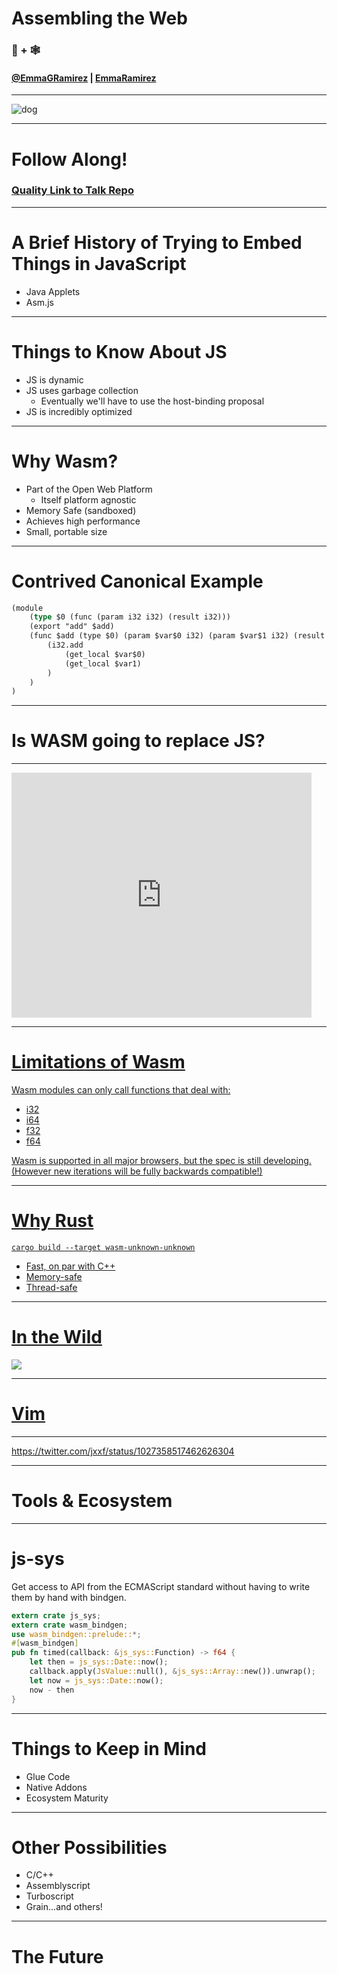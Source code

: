 # Assembling the Web 

### 🦀 + 🕸

#### [@EmmaGRamirez](https://twitter.com/EmmaGRamirez) | [EmmaRamirez](https://github.com/EmmaRamirez)


---

![dog](./doggo.jpg)

---

# Follow Along!

### [Quality Link to Talk Repo](https://github.com/EmmaRamirez/rust-and-webassembly-talk)

---

# A Brief History of Trying to Embed Things in JavaScript

- Java Applets
- Asm.js

---

# Things to Know About JS

- JS is dynamic
- JS uses garbage collection
    - Eventually we'll have to use the host-binding proposal
- JS is incredibly optimized

---

# Why Wasm?

- Part of the Open Web Platform
    - Itself platform agnostic
- Memory Safe (sandboxed)
- Achieves high performance
- Small, portable size

---

# Contrived Canonical Example

```rust
(module
    (type $0 (func (param i32 i32) (result i32)))
    (export "add" $add)
    (func $add (type $0) (param $var$0 i32) (param $var$1 i32) (result i32)
        (i32.add
            (get_local $var$0)
            (get_local $var1)
        )
    )
)
```

---

# Is WASM going to replace JS?

----

<iframe src="https://giphy.com/embed/12XMGIWtrHBl5e" width="480" height="392" frameBorder="0" class="giphy-embed" allowFullScreen></iframe><p><a href="https://giphy.com/gifs/the-office-no-steve-carell-12XMGIWtrHBl5e"></p>

---

# Limitations of Wasm

Wasm modules can only call functions that deal with:

- i32
- i64
- f32
- f64

Wasm is supported in all major browsers, but the spec is still developing. (However new iterations will be fully backwards compatible!)

---

# Why Rust

```shell
cargo build --target wasm-unknown-unknown
```

- Fast, on par with C++
- Memory-safe
- Thread-safe

---

# In the Wild

<img src='./raytracer-wasm.png'>

---

# Vim


---

https://twitter.com/jxxf/status/1027358517462626304

---

# Tools & Ecosystem


---

# js-sys

Get access to API from the ECMAScript standard without having to write them by hand with bindgen.

```rust
extern crate js_sys;
extern crate wasm_bindgen;
use wasm_bindgen::prelude::*;
#[wasm_bindgen]
pub fn timed(callback: &js_sys::Function) -> f64 {
    let then = js_sys::Date::now();
    callback.apply(JsValue::null(), &js_sys::Array::new()).unwrap();
    let now = js_sys::Date::now();
    now - then
}
```

---

# Things to Keep in Mind

- Glue Code
- Native Addons
- Ecosystem Maturity

---

# Other Possibilities

- C/C++
- Assemblyscript
- Turboscript
- Grain...and others!

--- 

# The Future

